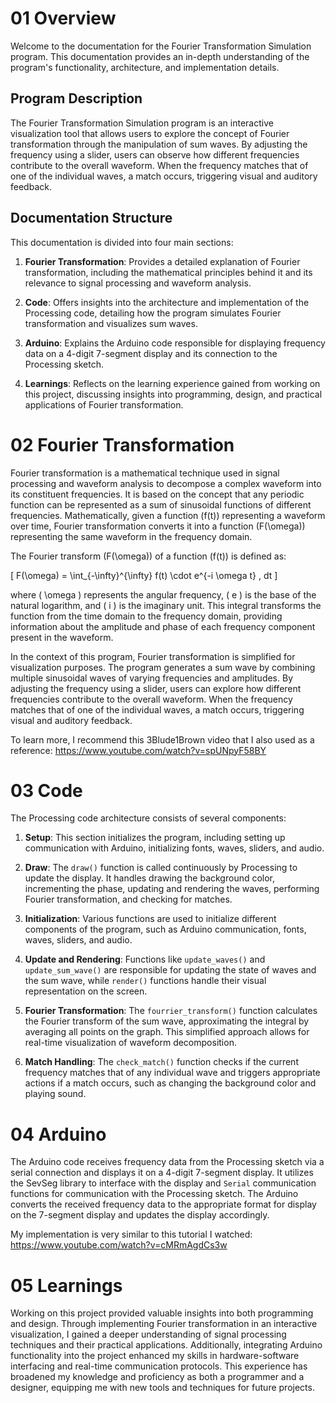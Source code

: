 # 01 Overview

Welcome to the documentation for the Fourier Transformation Simulation program. This documentation provides an in-depth understanding of the program's functionality, architecture, and implementation details.

## Program Description

The Fourier Transformation Simulation program is an interactive visualization tool that allows users to explore the concept of Fourier transformation through the manipulation of sum waves. By adjusting the frequency using a slider, users can observe how different frequencies contribute to the overall waveform. When the frequency matches that of one of the individual waves, a match occurs, triggering visual and auditory feedback.

## Documentation Structure

This documentation is divided into four main sections:

1. **Fourier Transformation**: Provides a detailed explanation of Fourier transformation, including the mathematical principles behind it and its relevance to signal processing and waveform analysis.

2. **Code**: Offers insights into the architecture and implementation of the Processing code, detailing how the program simulates Fourier transformation and visualizes sum waves.

3. **Arduino**: Explains the Arduino code responsible for displaying frequency data on a 4-digit 7-segment display and its connection to the Processing sketch.

4. **Learnings**: Reflects on the learning experience gained from working on this project, discussing insights into programming, design, and practical applications of Fourier transformation.

# 02 Fourier Transformation

Fourier transformation is a mathematical technique used in signal processing and waveform analysis to decompose a complex waveform into its constituent frequencies. It is based on the concept that any periodic function can be represented as a sum of sinusoidal functions of different frequencies. Mathematically, given a function \(f(t)\) representing a waveform over time, Fourier transformation converts it into a function \(F(\omega)\) representing the same waveform in the frequency domain. 

The Fourier transform \(F(\omega)\) of a function \(f(t)\) is defined as:

\[ F(\omega) = \int_{-\infty}^{\infty} f(t) \cdot e^{-i \omega t} \, dt \]

where \( \omega \) represents the angular frequency, \( e \) is the base of the natural logarithm, and \( i \) is the imaginary unit. This integral transforms the function from the time domain to the frequency domain, providing information about the amplitude and phase of each frequency component present in the waveform.

In the context of this program, Fourier transformation is simplified for visualization purposes. The program generates a sum wave by combining multiple sinusoidal waves of varying frequencies and amplitudes. By adjusting the frequency using a slider, users can explore how different frequencies contribute to the overall waveform. When the frequency matches that of one of the individual waves, a match occurs, triggering visual and auditory feedback.

To learn more, I recommend this 3Blude1Brown video that I also used as a reference: https://www.youtube.com/watch?v=spUNpyF58BY

# 03 Code

The Processing code architecture consists of several components:

1. **Setup**: This section initializes the program, including setting up communication with Arduino, initializing fonts, waves, sliders, and audio.

2. **Draw**: The `draw()` function is called continuously by Processing to update the display. It handles drawing the background color, incrementing the phase, updating and rendering the waves, performing Fourier transformation, and checking for matches.

3. **Initialization**: Various functions are used to initialize different components of the program, such as Arduino communication, fonts, waves, sliders, and audio.

4. **Update and Rendering**: Functions like `update_waves()` and `update_sum_wave()` are responsible for updating the state of waves and the sum wave, while `render()` functions handle their visual representation on the screen.

5. **Fourier Transformation**: The `fourrier_transform()` function calculates the Fourier transform of the sum wave, approximating the integral by averaging all points on the graph. This simplified approach allows for real-time visualization of waveform decomposition.

6. **Match Handling**: The `check_match()` function checks if the current frequency matches that of any individual wave and triggers appropriate actions if a match occurs, such as changing the background color and playing sound.

# 04 Arduino

The Arduino code receives frequency data from the Processing sketch via a serial connection and displays it on a 4-digit 7-segment display. It utilizes the SevSeg library to interface with the display and `Serial` communication functions for communication with the Processing sketch. The Arduino converts the received frequency data to the appropriate format for display on the 7-segment display and updates the display accordingly.

My implementation is very similar to this tutorial I watched: https://www.youtube.com/watch?v=cMRmAgdCs3w

# 05 Learnings

Working on this project provided valuable insights into both programming and design. Through implementing Fourier transformation in an interactive visualization, I gained a deeper understanding of signal processing techniques and their practical applications. Additionally, integrating Arduino functionality into the project enhanced my skills in hardware-software interfacing and real-time communication protocols. This experience has broadened my knowledge and proficiency as both a programmer and a designer, equipping me with new tools and techniques for future projects.


